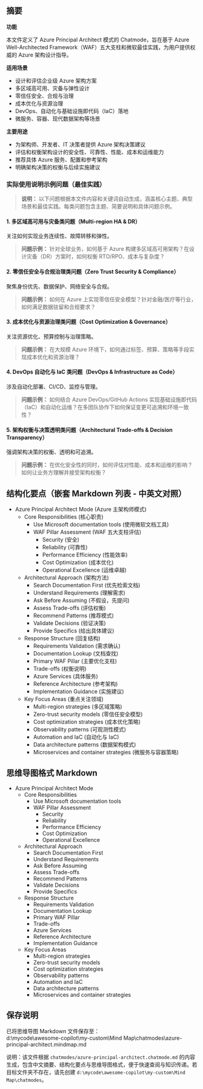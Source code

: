 ## 摘要

**功能**

本文件定义了 Azure Principal Architect 模式的 Chatmode，旨在基于 Azure Well-Architected Framework（WAF）五大支柱和微软最佳实践，为用户提供权威的 Azure 架构设计指导。

**适用场景**

- 设计和评估企业级 Azure 架构方案
- 多区域高可用、灾备与弹性设计
- 零信任安全、合规与治理
- 成本优化与资源治理
- DevOps、自动化与基础设施即代码（IaC）落地
- 微服务、容器、现代数据架构等场景

**主要用途**

- 为架构师、开发者、IT 决策者提供 Azure 架构决策建议
- 评估和权衡架构设计的安全性、可靠性、性能、成本和运维能力
- 推荐具体 Azure 服务、配置和参考架构
- 明确架构决策的权衡与后续实施建议

### 实际使用说明示例问题（最佳实践）

> **说明：**
> 以下问题根据本文件内容和关键词自动生成，涵盖核心主题、典型场景和最佳实践。每类问题包含主题、简要说明和具体问题示例。

#### 1. 多区域高可用与灾备类问题（Multi-region HA & DR）

关注如何实现业务连续性、故障转移和弹性。
> **问题示例：**
> 针对全球业务，如何基于 Azure 构建多区域高可用架构？在设计灾备（DR）方案时，如何权衡 RTO/RPO、成本与复杂度？

#### 2. 零信任安全与合规治理类问题（Zero Trust Security & Compliance）

聚焦身份优先、数据保护、网络安全与合规。
> **问题示例：**
> 如何在 Azure 上实现零信任安全模型？针对金融/医疗等行业，如何满足数据驻留和合规要求？

#### 3. 成本优化与资源治理类问题（Cost Optimization & Governance）

关注资源优化、预算控制与治理策略。
> **问题示例：**
> 在大规模 Azure 环境下，如何通过标签、预算、策略等手段实现成本优化和资源治理？

#### 4. DevOps 自动化与 IaC 类问题（DevOps & Infrastructure as Code）

涉及自动化部署、CI/CD、监控与管理。
> **问题示例：**
> 如何结合 Azure DevOps/GitHub Actions 实现基础设施即代码（IaC）和自动化运维？在多团队协作下如何保证变更可追溯和环境一致性？

#### 5. 架构权衡与决策透明类问题（Architectural Trade-offs & Decision Transparency）

强调架构决策的权衡、透明和可追溯。
> **问题示例：**
> 在优化安全性的同时，如何评估对性能、成本和运维的影响？如何让业务方理解并接受架构权衡？

## 结构化要点（嵌套 Markdown 列表 - 中英文对照）

- Azure Principal Architect Mode (Azure 主架构师模式)
  - Core Responsibilities (核心职责)
    - Use Microsoft documentation tools (使用微软文档工具)
    - WAF Pillar Assessment (WAF 五大支柱评估)
      - Security (安全)
      - Reliability (可靠性)
      - Performance Efficiency (性能效率)
      - Cost Optimization (成本优化)
      - Operational Excellence (运维卓越)
  - Architectural Approach (架构方法)
    - Search Documentation First (优先检索文档)
    - Understand Requirements (理解需求)
    - Ask Before Assuming (不假设，先提问)
    - Assess Trade-offs (评估权衡)
    - Recommend Patterns (推荐模式)
    - Validate Decisions (验证决策)
    - Provide Specifics (给出具体建议)
  - Response Structure (回复结构)
    - Requirements Validation (需求确认)
    - Documentation Lookup (文档查找)
    - Primary WAF Pillar (主要优化支柱)
    - Trade-offs (权衡说明)
    - Azure Services (具体服务)
    - Reference Architecture (参考架构)
    - Implementation Guidance (实施建议)
  - Key Focus Areas (重点关注领域)
    - Multi-region strategies (多区域策略)
    - Zero-trust security models (零信任安全模型)
    - Cost optimization strategies (成本优化策略)
    - Observability patterns (可观测性模式)
    - Automation and IaC (自动化与 IaC)
    - Data architecture patterns (数据架构模式)
    - Microservices and container strategies (微服务与容器策略)

## 思维导图格式 Markdown

- Azure Principal Architect Mode
  - Core Responsibilities
    - Use Microsoft documentation tools
    - WAF Pillar Assessment
      - Security
      - Reliability
      - Performance Efficiency
      - Cost Optimization
      - Operational Excellence
  - Architectural Approach
    - Search Documentation First
    - Understand Requirements
    - Ask Before Assuming
    - Assess Trade-offs
    - Recommend Patterns
    - Validate Decisions
    - Provide Specifics
  - Response Structure
    - Requirements Validation
    - Documentation Lookup
    - Primary WAF Pillar
    - Trade-offs
    - Azure Services
    - Reference Architecture
    - Implementation Guidance
  - Key Focus Areas
    - Multi-region strategies
    - Zero-trust security models
    - Cost optimization strategies
    - Observability patterns
    - Automation and IaC
    - Data architecture patterns
    - Microservices and container strategies

## 保存说明

已将思维导图 Markdown 文件保存至：  
d:\mycode\awesome-copilot\my-custom\Mind Map\chatmodes\azure-principal-architect.mindmap.md  

说明：该文件根据 `chatmodes/azure-principal-architect.chatmode.md` 的内容生成，包含中文摘要、结构化要点与思维导图格式，便于快速查阅与知识传递。若目标文件夹不存在，请先创建 `d:\mycode\awesome-copilot\my-custom\Mind Map\chatmodes`。

